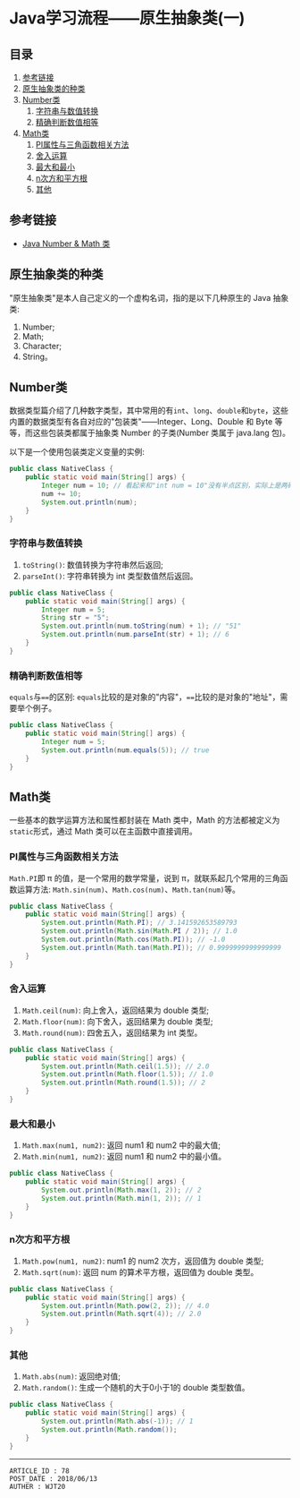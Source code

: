 
# Java学习流程——原生抽象类(一) #

## 目录 ##

1. [参考链接](#href1)
2. [原生抽象类的种类](#href2)
3. [Number类](#href3)
    1. [字符串与数值转换](#href3-1)
    2. [精确判断数值相等](#href3-2)
4. [Math类](#href4)
    1. [PI属性与三角函数相关方法](#href4-3)
    2. [舍入运算](#href4-4)
    3. [最大和最小](#href4-5)
    4. [n次方和平方根](#href4-6)
    5. [其他](#href4-7)

## <a name="href1">参考链接</a> ##

- [Java Number & Math 类](http://www.runoob.com/java/java-number.html)

## <a name="href2">原生抽象类的种类</a> ##

"原生抽象类"是本人自己定义的一个虚构名词，指的是以下几种原生的 Java 抽象类:

1. Number;
2. Math;
3. Character;
4. String。

## <a name="href3">Number类</a> ##

数据类型篇介绍了几种数字类型，其中常用的有`int`、`long`、`double`和`byte`，这些内置的数据类型有各自对应的"包装类"——Integer、Long、Double 和 Byte 等等，而这些包装类都属于抽象类 Number 的子类(Number 类属于 java.lang 包)。

以下是一个使用包装类定义变量的实例:

```Java
public class NativeClass {
    public static void main(String[] args) {
        Integer num = 10; // 看起来和"int num = 10"没有半点区别，实际上是两码事
        num += 10;
        System.out.println(num);
    }
}
```

### <a name="href3-1">字符串与数值转换</a> ###

1. `toString()`: 数值转换为字符串然后返回;
2. `parseInt()`: 字符串转换为 int 类型数值然后返回。

```Java
public class NativeClass {
    public static void main(String[] args) {
        Integer num = 5;
        String str = "5";
        System.out.println(num.toString(num) + 1); // "51"
        System.out.println(num.parseInt(str) + 1); // 6
    }
}
```

### <a name="href3-2">精确判断数值相等</a> ###

`equals`与`==`的区别: `equals`比较的是对象的"内容"，`==`比较的是对象的"地址"，需要举个例子。

```Java
public class NativeClass {
    public static void main(String[] args) {
        Integer num = 5;
        System.out.println(num.equals(5)); // true
    }
}
```

## <a name="href4">Math类</a> ##

一些基本的数学运算方法和属性都封装在 Math 类中，Math 的方法都被定义为`static`形式，通过 Math 类可以在主函数中直接调用。

### <a name="href4-3">PI属性与三角函数相关方法</a> ###

`Math.PI`即 π 的值，是一个常用的数学常量，说到 π，就联系起几个常用的三角函数运算方法: `Math.sin(num)`、`Math.cos(num)`、`Math.tan(num)`等。

```Java
public class NativeClass {
    public static void main(String[] args) {
        System.out.println(Math.PI); // 3.141592653589793
        System.out.println(Math.sin(Math.PI / 2)); // 1.0
        System.out.println(Math.cos(Math.PI)); // -1.0
        System.out.println(Math.tan(Math.PI)); // 0.9999999999999999
    }
}
```

### <a name="href4-4">舍入运算</a> ###

1. `Math.ceil(num)`: 向上舍入，返回结果为 double 类型;
2. `Math.floor(num)`: 向下舍入，返回结果为 double 类型;
3. `Math.round(num)`: 四舍五入，返回结果为 int 类型。

```Java
public class NativeClass {
    public static void main(String[] args) {
        System.out.println(Math.ceil(1.5)); // 2.0
        System.out.println(Math.floor(1.5)); // 1.0
        System.out.println(Math.round(1.5)); // 2
    }
}
```

### <a name="href4-5">最大和最小</a> ###

1. `Math.max(num1, num2)`: 返回 num1 和 num2 中的最大值;
2. `Math.min(num1, num2)`: 返回 num1 和 num2 中的最小值。

```Java
public class NativeClass {
    public static void main(String[] args) {
        System.out.println(Math.max(1, 2)); // 2
        System.out.println(Math.min(1, 2)); // 1
    }
}
```

### <a name="href4-6">n次方和平方根</a> ###

1. `Math.pow(num1, num2)`: num1 的 num2 次方，返回值为 double 类型;
2. `Math.sqrt(num)`: 返回 num 的算术平方根，返回值为 double 类型。

```Java
public class NativeClass {
    public static void main(String[] args) {
        System.out.println(Math.pow(2, 2)); // 4.0
        System.out.println(Math.sqrt(4)); // 2.0
    }
}
```

### <a name="href4-7">其他</a> ###

1. `Math.abs(num)`: 返回绝对值;
2. `Math.random()`: 生成一个随机的大于0小于1的 double 类型数值。

```Java
public class NativeClass {
    public static void main(String[] args) {
        System.out.println(Math.abs(-1)); // 1
        System.out.println(Math.random());
    }
}
```

---

```
ARTICLE_ID : 78
POST_DATE : 2018/06/13
AUTHER : WJT20
```
